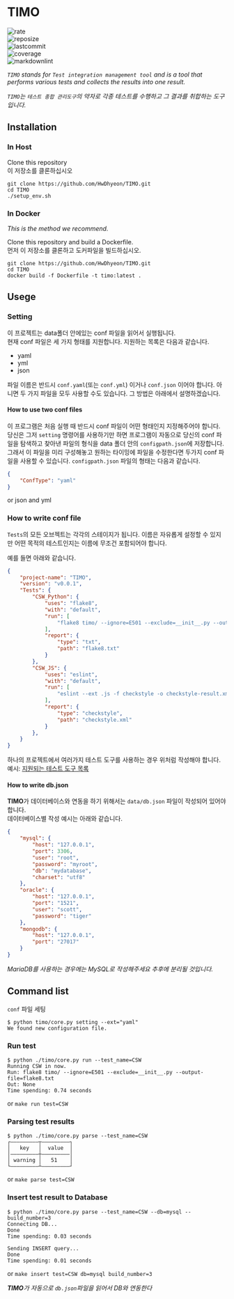# TIMO

![rate](https://img.shields.io/github/languages/top/hwdhyeon/timo)  
![reposize](https://img.shields.io/github/repo-size/hwdhyeon/timo)  
![lastcommit](https://img.shields.io/github/last-commit/hwdhyeon/timo)  
![coverage](https://img.shields.io/badge/coverage-69%25-yellowgreen)  
![markdownlint](https://img.shields.io/badge/markdown%20lint-pass-brightgreen)

_`TIMO` stands for `Test integration management tool` and is a tool that performs various tests and collects the results into one result._

_`TIMO`는 `테스트 종합 관리도구`의 약자로 각종 테스트를 수행하고 그 결과를 취합하는 도구입니다._

## Installation

### In Host

Clone this repository  
이 저장소를 클론하십시오

```shell
git clone https://github.com/HwDhyeon/TIMO.git
cd TIMO
./setup_env.sh
```

### In Docker

_This is the method we recommend._

Clone this repository and build a Dockerfile.  
먼저 이 저장소를 클론하고 도커파일을 빌드하십시오.

```shell
git clone https://github.com/HwDhyeon/TIMO.git
cd TIMO
docker build -f Dockerfile -t timo:latest .
```

## Usege

### Setting

이 프로젝트는 data폴더 안에있는 conf 파일을 읽어서 실행됩니다.  
현재 conf 파일은 세 가지 형태를 지원합니다. 지원하는 목록은 다음과 같습니다.

- yaml
- yml
- json

파일 이름은 반드시 `conf.yaml`(또는 `conf.yml`) 이거나 `conf.json` 이어야 합니다. 아니면 두 가지 파일을 모두 사용할 수도 있습니다. 그 방법은 아래에서 설명하겠습니다.

#### How to use two conf files

이 프로그램은 처음 실행 때 반드시 conf 파일이 어떤 형태인지 지정해주어야 합니다. 당신은 그저 `setting` 명령어를 사용하기만 하면 프로그램이 자동으로 당신의 conf 파일을 탐색하고 찾아낸 파일의 형식을 data 폴더 안의 `configpath.json`에 저장합니다. 그래서 이 파일을 미리 구성해놓고 원하는 타이밍에 파일을 수정한다면 두가지 conf 파일을 사용할 수 있습니다. `configpath.json` 파일의 형태는 다음과 같습니다.

```json
{
    "ConfType": "yaml"
}
```

or json and yml

### How to write conf file

`Tests`의 모든 오브젝트는 각각의 스테이지가 됩니다. 이름은 자유롭게 설정할 수 있지만 어떤 목적의 테스트인지는 이름에 무조건 포함되어야 합니다.

예를 들면 아래와 같습니다.

```json
{
    "project-name": "TIMO",
    "version": "v0.0.1",
    "Tests": {
        "CSW_Python": {
            "uses": "flake8",
            "with": "default",
            "run": [
                "flake8 timo/ --ignore=E501 --exclude=__init__.py --output-file=flake8.txt"
            ],
            "report": {
                "type": "txt",
                "path": "flake8.txt"
            }
        },
        "CSW_JS": {
            "uses": "eslint",
            "with": "default",
            "run": [
                "eslint --ext .js -f checkstyle -o checkstyle-result.xml src/"
            ],
            "report": {
                "type": "checkstyle",
                "path": "checkstyle.xml"
            }
        },
    }
}
```

하나의 프로젝트에서 여러가지 테스트 도구를 사용하는 경우 위처럼 작성해야 합니다.  
예시: [지원되는 테스트 도구 목록](docs/Supported_testing_tools.md)

#### How to write db.json

**TIMO**가 데이터베이스와 연동을 하기 위해서는 `data/db.json` 파일이 작성되어 있어야 합니다.  
데이터베이스별 작성 예시는 아래와 같습니다.

```json
{
    "mysql": {
        "host": "127.0.0.1",
        "port": 3306,
        "user": "root",
        "password": "myroot",
        "db": "mydatabase",
        "charset": "utf8"
    },
    "oracle": {
        "host": "127.0.0.1",
        "port": "1521",
        "user": "scott",
        "password": "tiger"
    },
    "mongodb": {
        "host": "127.0.0.1",
        "port": "27017"
    }
}
````

_MariaDB를 사용하는 경우에는 MySQL로 작성해주세요 추후에 분리될 것입니다._

## Command list

`conf` 파일 세팅

``` shell
$ python timo/core.py setting --ext="yaml"
We found new configuration file.
```

### Run test

```shell
$ python ./timo/core.py run --test_name=CSW
Running CSW in now.
Run: flake8 timo/ --ignore=E501 --exclude=__init__.py --output-file=flake8.txt
Out: None
Time spending: 0.74 seconds
```

or `make run test=CSW`

### Parsing test results

```shell
$ python ./timo/core.py parse --test_name=CSW
┌―――――――――┬―――――――――┐
│   key   │  value  │
│―――――――――┼―――――――――│
│ warning │   51    │
└―――――――――┴―――――――――┘
```

or `make parse test=CSW`

### Insert test result to Database

```shell
$ python ./timo/core.py parse --test_name=CSW --db=mysql --build_number=3
Connecting DB...
Done
Time spending: 0.03 seconds

Sending INSERT query...
Done
Time spending: 0.01 seconds
```

or `make insert test=CSW db=mysql build_number=3`

_**TIMO**가 자동으로 `db.json`파일을 읽어서 DB와 연동한다_
